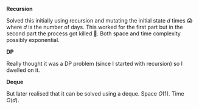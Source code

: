 **Recursion**

Solved this initially using recursion and mutating the initial state $d$ times 😱 where $d$ is the number of days. This worked for the first part but in the second part the process got killed 🤭. Both space and time complexity possibly exponential.

**DP**

Really thought it was a DP problem (since I started with recursion) so I dwelled on it.

**Deque**

But later realised that it can be solved using a deque. Space $O(1)$.
Time $O(d)$.
